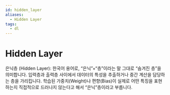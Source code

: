 ```yaml
---
id: hidden_layer
aliases:
  - Hidden Layer
tags:
  - dl
---
```


# **Hidden Layer**
은닉층 (Hidden Layer):
한국어 용어로, “은닉”+“층”이라는 말 그대로 “숨겨진 층”을 의미합니다.
입력층과 출력층 사이에서 데이터의 특성을 추출하거나 중간 계산을 담당하는 층을 가리킵니다.
학습된 가중치(Weight)나 편향(Bias)이 실제로 어떤 특징을 표현하는지 직접적으로 드러나지 않는다고 해서 “은닉”층이라고 부릅니다.
